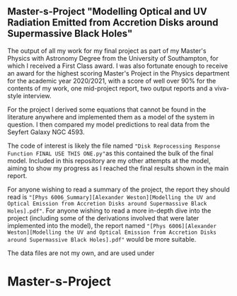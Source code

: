 ## Master-s-Project "Modelling Optical and UV Radiation Emitted from Accretion Disks around Supermassive Black Holes"
The output of all my work for my final project as part of my Master's Physics with Astronomy Degree from the University of Southampton, for which I received a First Class award. I was also fortunate enough to receive an award for the highest scoring Master's Project in the Physics department for the academic year 2020/2021, with a score of well over 90% for the contents of my work, one mid-project report, two output reports and a viva-style interview.

For the project I derived some equations that cannot be found in the literature anywhere and implemented them as a model of the system in question. I then compared my model predictions to real data from the Seyfert Galaxy NGC 4593.

The code of interest is likely the file named `"Disk Reprocessing Response Function FINAL USE THIS ONE.py"`as this contained the bulk of the final model. Included in this repository are my other attempts at the model, aiming to show my progress as I reached the final results shown in the main report.

For anyone wishing to read a summary of the project, the report they should read is `"[Phys 6006_Summary][Alexander Weston][Modelling the UV and Optical Emission from Accretion Disks around Supermassive Black Holes].pdf"`. For anyone wishing to read a more in-depth dive into the project (including some of the derivations involved that were later implemented into the model), the report named `"[Phys 6006][Alexander Weston][Modelling the UV and Optical Emission from Accretion Disks around Supermassive Black Holes].pdf"` would be more suitable.

The data files are not my own, and are used under 
# Master-s-Project
